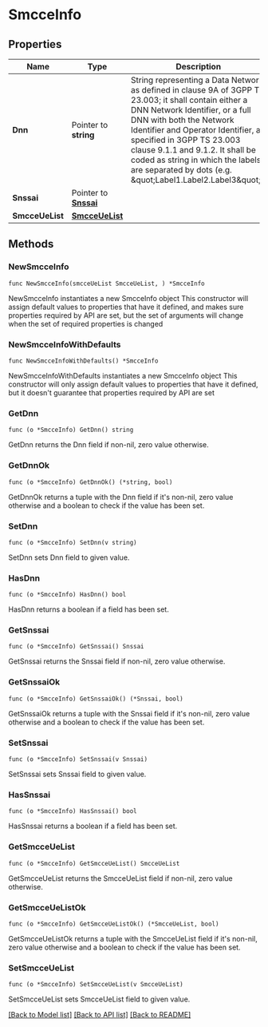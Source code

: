 # SmcceInfo

## Properties

Name | Type | Description | Notes
------------ | ------------- | ------------- | -------------
**Dnn** | Pointer to **string** | String representing a Data Network as defined in clause 9A of 3GPP TS 23.003;  it shall contain either a DNN Network Identifier, or a full DNN with both the Network  Identifier and Operator Identifier, as specified in 3GPP TS 23.003 clause 9.1.1 and 9.1.2. It shall be coded as string in which the labels are separated by dots  (e.g. \&quot;Label1.Label2.Label3\&quot;).  | [optional] 
**Snssai** | Pointer to [**Snssai**](Snssai.md) |  | [optional] 
**SmcceUeList** | [**SmcceUeList**](SmcceUeList.md) |  | 

## Methods

### NewSmcceInfo

`func NewSmcceInfo(smcceUeList SmcceUeList, ) *SmcceInfo`

NewSmcceInfo instantiates a new SmcceInfo object
This constructor will assign default values to properties that have it defined,
and makes sure properties required by API are set, but the set of arguments
will change when the set of required properties is changed

### NewSmcceInfoWithDefaults

`func NewSmcceInfoWithDefaults() *SmcceInfo`

NewSmcceInfoWithDefaults instantiates a new SmcceInfo object
This constructor will only assign default values to properties that have it defined,
but it doesn't guarantee that properties required by API are set

### GetDnn

`func (o *SmcceInfo) GetDnn() string`

GetDnn returns the Dnn field if non-nil, zero value otherwise.

### GetDnnOk

`func (o *SmcceInfo) GetDnnOk() (*string, bool)`

GetDnnOk returns a tuple with the Dnn field if it's non-nil, zero value otherwise
and a boolean to check if the value has been set.

### SetDnn

`func (o *SmcceInfo) SetDnn(v string)`

SetDnn sets Dnn field to given value.

### HasDnn

`func (o *SmcceInfo) HasDnn() bool`

HasDnn returns a boolean if a field has been set.

### GetSnssai

`func (o *SmcceInfo) GetSnssai() Snssai`

GetSnssai returns the Snssai field if non-nil, zero value otherwise.

### GetSnssaiOk

`func (o *SmcceInfo) GetSnssaiOk() (*Snssai, bool)`

GetSnssaiOk returns a tuple with the Snssai field if it's non-nil, zero value otherwise
and a boolean to check if the value has been set.

### SetSnssai

`func (o *SmcceInfo) SetSnssai(v Snssai)`

SetSnssai sets Snssai field to given value.

### HasSnssai

`func (o *SmcceInfo) HasSnssai() bool`

HasSnssai returns a boolean if a field has been set.

### GetSmcceUeList

`func (o *SmcceInfo) GetSmcceUeList() SmcceUeList`

GetSmcceUeList returns the SmcceUeList field if non-nil, zero value otherwise.

### GetSmcceUeListOk

`func (o *SmcceInfo) GetSmcceUeListOk() (*SmcceUeList, bool)`

GetSmcceUeListOk returns a tuple with the SmcceUeList field if it's non-nil, zero value otherwise
and a boolean to check if the value has been set.

### SetSmcceUeList

`func (o *SmcceInfo) SetSmcceUeList(v SmcceUeList)`

SetSmcceUeList sets SmcceUeList field to given value.



[[Back to Model list]](../README.md#documentation-for-models) [[Back to API list]](../README.md#documentation-for-api-endpoints) [[Back to README]](../README.md)


